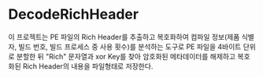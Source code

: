 # DecodeRichHeader
이 프로젝트는 PE 파일의 Rich Header를 추출하고 복호화하여 컴파일 정보(제품 식별자, 빌드 번호, 빌드 프로세스 중 사용 횟수)를 분석하는 도구로 PE 파일을 4바이트 단위로 분할한 뒤 "Rich" 문자열과 xor Key를 찾아 암호화된 메타데이터를 해제하고 복호화된 Rich Header의 내용을 파일형태로 저장한다.

